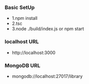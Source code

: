 ### Basic SetUp ###
* 1.npm install
* 2.tsc
* 3.node ./build/index.js or npm start


### localhost  URL ###
* http://localhost:3000

### MongoDB  URL ###
* mongodb://localhost:27017/library
